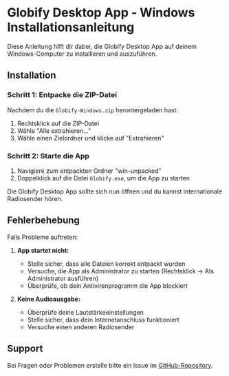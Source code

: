 # Globify Desktop App - Windows Installationsanleitung

Diese Anleitung hilft dir dabei, die Globify Desktop App auf deinem Windows-Computer zu installieren und auszuführen.

## Installation

### Schritt 1: Entpacke die ZIP-Datei

Nachdem du die `Globify-Windows.zip` heruntergeladen hast:

1. Rechtsklick auf die ZIP-Datei
2. Wähle "Alle extrahieren..."
3. Wähle einen Zielordner und klicke auf "Extrahieren"

### Schritt 2: Starte die App

1. Navigiere zum entpackten Ordner "win-unpacked"
2. Doppelklick auf die Datei `Globify.exe`, um die App zu starten

Die Globify Desktop App sollte sich nun öffnen und du kannst internationale Radiosender hören.

## Fehlerbehebung

Falls Probleme auftreten:

1. **App startet nicht:**
   - Stelle sicher, dass alle Dateien korrekt entpackt wurden
   - Versuche, die App als Administrator zu starten (Rechtsklick -> Als Administrator ausführen)
   - Überprüfe, ob dein Antivirenprogramm die App blockiert

2. **Keine Audioausgabe:**
   - Überprüfe deine Lautstärkeeinstellungen
   - Stelle sicher, dass dein Internetanschluss funktioniert
   - Versuche einen anderen Radiosender

## Support

Bei Fragen oder Problemen erstelle bitte ein Issue im [GitHub-Repository](https://github.com/Yesser-Ben-Amor/Globify).
